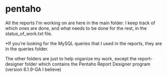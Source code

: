# pentaho

All the reports I'm working on are here in the main folder. I keep track of which ones are done, and what needs to be done for the rest, in the status_of_work.txt file.

*If you're looking for the MySQL queries that I used in the reports, they are in the queries folder.

The other folders are just to help organize my work, except the report-designer folder which contains the Pentaho Report Designer program (version 6.1.9-GA I believe)


